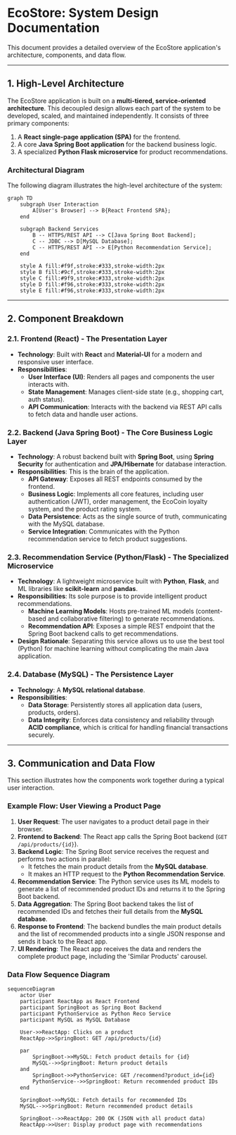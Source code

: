 # EcoStore: System Design Documentation

This document provides a detailed overview of the EcoStore application's architecture, components, and data flow.

---

## 1. High-Level Architecture

The EcoStore application is built on a **multi-tiered, service-oriented architecture**. This decoupled design allows each part of the system to be developed, scaled, and maintained independently. It consists of three primary components:

1.  A **React single-page application (SPA)** for the frontend.
2.  A core **Java Spring Boot application** for the backend business logic.
3.  A specialized **Python Flask microservice** for product recommendations.

### Architectural Diagram

The following diagram illustrates the high-level architecture of the system:

```mermaid
graph TD
    subgraph User Interaction
        A[User's Browser] --> B{React Frontend SPA};
    end

    subgraph Backend Services
        B -- HTTPS/REST API --> C[Java Spring Boot Backend];
        C -- JDBC --> D[MySQL Database];
        C -- HTTPS/REST API --> E[Python Recommendation Service];
    end

    style A fill:#f9f,stroke:#333,stroke-width:2px
    style B fill:#9cf,stroke:#333,stroke-width:2px
    style C fill:#9f9,stroke:#333,stroke-width:2px
    style D fill:#f96,stroke:#333,stroke-width:2px
    style E fill:#f96,stroke:#333,stroke-width:2px
```

---

## 2. Component Breakdown

### 2.1. Frontend (React) - The Presentation Layer

*   **Technology**: Built with **React** and **Material-UI** for a modern and responsive user interface.
*   **Responsibilities**:
    *   **User Interface (UI)**: Renders all pages and components the user interacts with.
    *   **State Management**: Manages client-side state (e.g., shopping cart, auth status).
    *   **API Communication**: Interacts with the backend via REST API calls to fetch data and handle user actions.

### 2.2. Backend (Java Spring Boot) - The Core Business Logic Layer

*   **Technology**: A robust backend built with **Spring Boot**, using **Spring Security** for authentication and **JPA/Hibernate** for database interaction.
*   **Responsibilities**: This is the brain of the application.
    *   **API Gateway**: Exposes all REST endpoints consumed by the frontend.
    *   **Business Logic**: Implements all core features, including user authentication (JWT), order management, the EcoCoin loyalty system, and the product rating system.
    *   **Data Persistence**: Acts as the single source of truth, communicating with the MySQL database.
    *   **Service Integration**: Communicates with the Python recommendation service to fetch product suggestions.

### 2.3. Recommendation Service (Python/Flask) - The Specialized Microservice

*   **Technology**: A lightweight microservice built with **Python**, **Flask**, and ML libraries like **scikit-learn** and **pandas**.
*   **Responsibilities**: Its sole purpose is to provide intelligent product recommendations.
    *   **Machine Learning Models**: Hosts pre-trained ML models (content-based and collaborative filtering) to generate recommendations.
    *   **Recommendation API**: Exposes a simple REST endpoint that the Spring Boot backend calls to get recommendations.
*   **Design Rationale**: Separating this service allows us to use the best tool (Python) for machine learning without complicating the main Java application.

### 2.4. Database (MySQL) - The Persistence Layer

*   **Technology**: A **MySQL relational database**.
*   **Responsibilities**:
    *   **Data Storage**: Persistently stores all application data (users, products, orders).
    *   **Data Integrity**: Enforces data consistency and reliability through **ACID compliance**, which is critical for handling financial transactions securely.

---

## 3. Communication and Data Flow

This section illustrates how the components work together during a typical user interaction.

### Example Flow: User Viewing a Product Page

1.  **User Request**: The user navigates to a product detail page in their browser.
2.  **Frontend to Backend**: The React app calls the Spring Boot backend (`GET /api/products/{id}`).
3.  **Backend Logic**: The Spring Boot service receives the request and performs two actions in parallel:
    *   It fetches the main product details from the **MySQL database**.
    *   It makes an HTTP request to the **Python Recommendation Service**.
4.  **Recommendation Service**: The Python service uses its ML models to generate a list of recommended product IDs and returns it to the Spring Boot backend.
5.  **Data Aggregation**: The Spring Boot backend takes the list of recommended IDs and fetches their full details from the **MySQL database**.
6.  **Response to Frontend**: The backend bundles the main product details and the list of recommended products into a single JSON response and sends it back to the React app.
7.  **UI Rendering**: The React app receives the data and renders the complete product page, including the 'Similar Products' carousel.

### Data Flow Sequence Diagram

```mermaid
sequenceDiagram
    actor User
    participant ReactApp as React Frontend
    participant SpringBoot as Spring Boot Backend
    participant PythonService as Python Reco Service
    participant MySQL as MySQL Database

    User->>ReactApp: Clicks on a product
    ReactApp->>SpringBoot: GET /api/products/{id}
    
    par
        SpringBoot->>MySQL: Fetch product details for {id}
        MySQL-->>SpringBoot: Return product details
    and
        SpringBoot->>PythonService: GET /recommend?product_id={id}
        PythonService-->>SpringBoot: Return recommended product IDs
    end

    SpringBoot->>MySQL: Fetch details for recommended IDs
    MySQL-->>SpringBoot: Return recommended product details

    SpringBoot-->>ReactApp: 200 OK (JSON with all product data)
    ReactApp->>User: Display product page with recommendations
```
